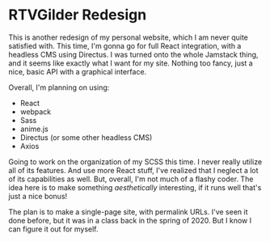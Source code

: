 # RTVGilder Redesign
This is another redesign of my personal website, which I am never quite satisfied with. This time, I'm gonna go for full React integration, with a headless CMS using Directus. I was turned onto the whole Jamstack thing, and it seems like exactly what I want for my site. Nothing too fancy, just a nice, basic API with a graphical interface.

  Overall, I'm planning on using:

- React
- webpack
- Sass
- anime.js
- Directus (or some other headless CMS)
- Axios

Going to work on the organization of my SCSS this time. I never really utilize all of its features. And use more React stuff, I've realized that I neglect a lot of its capabilities as well. But, overall, I'm not much of a flashy coder. The idea here is to make something _aesthetically_ interesting, if it runs well that's just a nice bonus!

The plan is to make a single-page site, with permalink URLs. I've seen it done before, but it was in a class back in the spring of 2020. But I know I can figure it out for myself.
